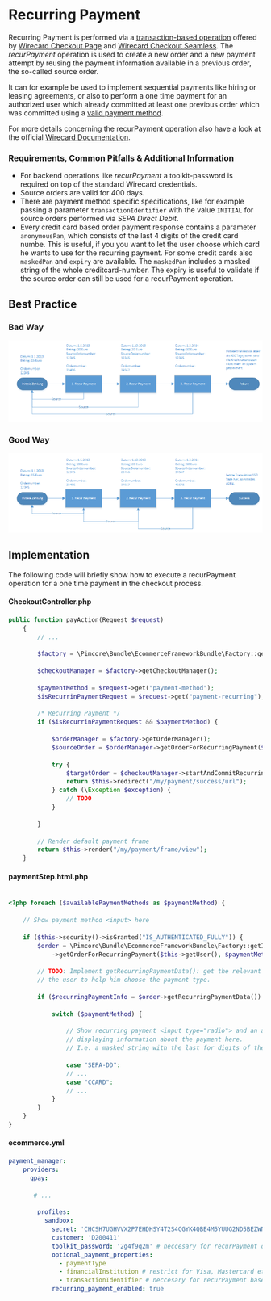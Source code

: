 # Recurring Payment
  
Recurring Payment is performed via a [transaction-based operation](https://guides.wirecard.at/back-end_operations:transaction-based:start) offered by [Wirecard Checkout Page](https://guides.wirecard.at/wcp:start) and [Wirecard Checkout Seamless](https://guides.wirecard.at/wcs:start). The *recurPayment* operation is used to create a new order and a new payment attempt by reusing the payment information available in a previous order, the so-called source order.

It can for example be used to implement sequential payments like hiring or leasing agreements, or also to perform a one time payment for an authorized user which already committed at least one previous order which was committed using a [valid payment method](https://guides.wirecard.at/back-end_operations:transaction-based:table). 

For more details concerning the recurPayment operation also have a look at the official [Wirecard Documentation](https://guides.wirecard.at/back-end_operations:transaction-based:recurpayment).

### Requirements, Common Pitfalls & Additional Information
- For backend operations like *recurPayment* a toolkit-password is required on top of the standard Wirecard credentials. 
- Source orders are valid for 400 days.
- There are payment method specific specifications, like for example passing a parameter `transactionIdentifier` with the value `INITIAL` for source orders performed via *SEPA Direct Debit*.
- Every credit card based order payment response contains a parameter `anonymousPan`, which consists of the last 4 digits of the credit card numbe. This is useful, if you you want to let the user choose which card he wants to use for the recurring payment. For some credit cards also `maskedPan` and  `expiry` are available. The `maskedPan` includes a masked string of the whole creditcard-number. The expiry is useful to validate if the source order can still be used for a recurPayment operation.

## Best Practice
### Bad Way
![Recurring Payment Bad](../../img/recurring-payment-bad.png) 
### Good Way
![Recurring Payment Good](../../img/recurring-payment-good.png) 

## Implementation

The following code will briefly show how to execute a recurPayment operation for a one time payment in the checkout process.

#### CheckoutController.php

```php
public function payAction(Request $request)
    {
        // ...

        $factory = \Pimcore\Bundle\EcommerceFrameworkBundle\Factory::getInstance();
        
        $checkoutManager = $factory->getCheckoutManager();

        $paymentMethod = $request->get("payment-method");
        $isRecurrinPaymentRequest = $request->get("payment-recurring");

        /* Recurring Payment */
        if ($isRecurrinPaymentRequest && $paymentMethod) {
            
            $orderManager = $factory->getOrderManager();
            $sourceOrder = $orderManager->getOrderForRecurringPayment($this->getUser(), $paymentMethod);
            
            try {
                $targetOrder = $checkoutManager->startAndCommitRecurringOrderPayment($sourceOrder);
                return $this->redirect("/my/payment/success/url");
            } catch (\Exception $exception) {
                // TODO
            }

        }

        // Render default payment frame
        return $this->render("/my/payment/frame/view");
    }
```

#### paymentStep.html.php

```php

<?php foreach ($availablePaymentMethods as $paymentMethod) {

    // Show payment method <input> here

    if ($this->security()->isGranted("IS_AUTHENTICATED_FULLY")) {
        $order = \Pimcore\Bundle\EcommerceFrameworkBundle\Factory::getInstance()
            ->getOrderForRecurringPayment($this->getUser(), $paymentMethod));
            
        // TODO: Implement getRecurringPaymentData(): get the relevant for showing 
        // the user to help him choose the payment type.
        
        if ($recurringPaymentInfo = $order->getRecurringPaymentData()) {
        
            switch ($paymentMethod) {

                // Show recurring payment <input type="radio"> and an according label 
                // displaying information about the payment here. 
                // I.e. a masked string with the last for digits of the creditcard number
                
                case "SEPA-DD":
                // ...
                case "CCARD":
                // ...
            }
        }
    }
}

```

#### ecommerce.yml

```yaml
payment_manager:
    providers:
      qpay:
       
       # ...

        profiles:
          sandbox:
            secret: 'CHCSH7UGHVVX2P7EHDHSY4T2S4CGYK4QBE4M5YUUG2ND5BEZWNRZW5EJYVJQ'
            customer: 'D200411'
            toolkit_password: '2g4f9q2m' # neccesary for recurPayment operation
            optional_payment_properties:
              - paymentType
              - financialInstitution # restrict for Visa, Mastercard etc.
              - transactionIdentifier # neccesary for recurPayment based on SEPA DIRECT DEBIT
            recurring_payment_enabled: true
```